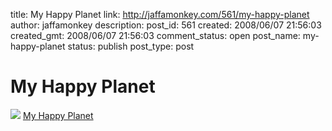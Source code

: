 title: My Happy Planet
link: http://jaffamonkey.com/561/my-happy-planet
author: jaffamonkey
description: 
post_id: 561
created: 2008/06/07 21:56:03
created_gmt: 2008/06/07 21:56:03
comment_status: open
post_name: my-happy-planet
status: publish
post_type: post

# My Happy Planet

![](http://myhappyplanet.com/images/logo_i.gif) [My Happy Planet](http://myhappyplanet.com/myprofile.php)